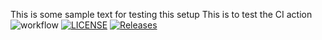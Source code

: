 This is some sample text for testing this setup
This is to test the CI action
![workflow](https://github.com/ephygood/sem/actions/workflows/main.yml/badge.svg)
[![LICENSE](https://img.shields.io/github/license/ephygood/devops.svg?style=flat-square)](https://github.com/ephygood/devops/blob/master/LICENSE)
[![Releases](https://img.shields.io/github/release/ephygood/devops/all.svg?style=flat-square)](https://github.com/ephygood/devops/releases)